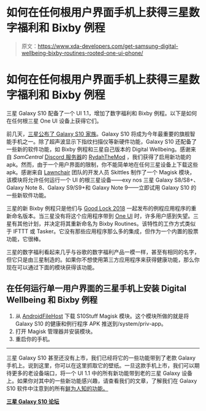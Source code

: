 # 如何在任何根用户界面手机上获得三星数字福利和 Bixby 例程

> 原文：<https://www.xda-developers.com/get-samsung-digital-wellbeing-bixby-routines-rooted-one-ui-phone/>

# 如何在任何根用户界面手机上获得三星数字福利和 Bixby 例程

三星 Galaxy S10 配备了一个 UI 1.1，增加了数字福利和 Bixby 例程。以下是如何在任何根三星 One UI 设备上获得它们。

前几天，[三星公布了 Galaxy S10 家族](https://www.xda-developers.com/samsung-galaxy-s10-s10-and-s10e-launch-with-the-snapdragon-855-ultrasonic-in-display-fingerprint-scanners-reverse-wireless-charging-and-a-whole-lot-more/)。Galaxy S10 将成为今年最重要的旗舰智能手机之一。除了超声波显示下指纹扫描仪等新硬件功能，Galaxy S10 还配备了一些新的软件功能，如 Bixby 例程和三星自己版本的 Digital Wellbeing。感谢来自 *SamCentral* [Discord 服务器](https://www.xda-developers.com/official-xda-developers-discord-server/)的 [RydahTheMod](https://twitter.com/rydahthemod) ，我们获得了启用新功能的 apk。然而，由于一个用户界面的限制，你不能简单地在任何三星设备上下载这些 apk。感谢来自 [Lawnchair](https://www.xda-developers.com/hands-on-with-lawnchair-v2-a-customizable-pixel-launcher/) 团队的开发人员 Skittles 制作了一个 Magisk 模块，该模块将允许任何运行一个 UI 的根三星设备——exy nos 三星 Galaxy S8/S8+、Galaxy Note 8、Galaxy S9/S9+和 Galaxy Note 9——立即试用 Galaxy S10 的一些新软件功能。

三星的新 Bixby 例程只是他们与 [Good Lock 2018](https://www.xda-developers.com/samsungs-good-lock-features-editorial/) 一起发布的例程应用程序的重新命名版本。当三星没有将这个应用程序带到 [One UI](https://www.xda-developers.com/samung-galaxy-note-9-bixby-remapping/) 时，许多用户感到失望。三星有其他计划，并决定将其重新命名为 Bixby Routines。该特性的工作方式类似于 IFTTT 或 Tasker。它没有那些应用程序那么多的集成，但作为一个内置的股票功能，它很棒。

三星的数字福利看起来几乎与谷歌的数字福利产品一模一样，甚至有相同的名字，但它只是由三星制造的。如果你不想使用第三方应用程序来获得健康功能，那么你现在可以通过下面的模块获得该功能。

## 在任何运行单一用户界面的三星手机上安装 Digital Wellbeing 和 Bixby 例程

1.  从 [AndroidFileHost](https://www.androidfilehost.com/?fid=1395089523397899140) 下载 S10Stuff Magisk 模块。这个模块所做的就是将 Galaxy S10 的健康和例行程序 APK 推送到/system/priv-app。
2.  打开 Magisk 管理器并安装模块。
3.  重启你的手机。

* * *

三星 Galaxy S10 甚至还没有上市，我们已经将它的一些功能带到了老款 Galaxy 手机上。说到这里，你可以在这里抓取它的壁纸。一旦这款手机上市，我们可以期待更多的老设备端口，将一个 UI 1.1 中的所有新功能带到老的三星 Galaxy 设备上。如果你对其中的一些新功能感兴趣，请查看我们的文章，了解我们在 Galaxy S10 软件中注意到的所有[鲜为人知的功能。](https://www.xda-developers.com/samsung-galaxy-s10-new-software-features/)

[**三星 Galaxy S10 论坛**](https://forum.xda-developers.com/galaxy-s10)
